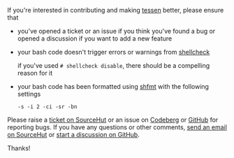 If you're interested in contributing and making [tessen][1] better, please ensure that

- you've opened a ticket or an issue if you think you've found a bug or opened a discussion if you
  want to add a new feature

- your bash code doesn't trigger errors or warnings from [shellcheck][2]

  if you've used `# shellcheck disable`, there should be a compelling reason for it

- your bash code has been formatted using [shfmt][3] with the following settings

  `-s -i 2 -ci -sr -bn`

Please raise a [ticket on SourceHut][4] or an issue on [Codeberg][5] or [GitHub][6] for reporting
bugs. If you have any questions or other comments, [send an email on SourceHut][7] or [start a
discussion on GitHub][8].

Thanks!

[1]: https://sr.ht/~ayushnix/tessen
[2]: https://github.com/koalaman/shellcheck
[3]: https://github.com/mvdan/sh
[4]: https://todo.sr.ht/~ayushnix/tessen
[5]: https://codeberg.org/ayushnix/tessen/issues
[6]: https://github.com/ayushnix/tessen/issues
[7]: mailto:~ayushnix/tessen@lists.sr.ht
[8]: https://github.com/ayushnix/tessen/discussions
